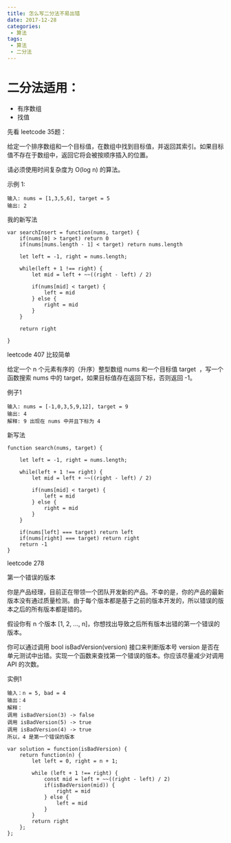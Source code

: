 ```yaml
---
title: 怎么写二分法不易出错
date: 2017-12-28
categories:
 - 算法
tags:
 - 算法
 - 二分法
---
```



# 二分法适用：
- 有序数组
- 找值

先看 leetcode 35题：


给定一个排序数组和一个目标值，在数组中找到目标值，并返回其索引。如果目标值不存在于数组中，返回它将会被按顺序插入的位置。

请必须使用时间复杂度为 O(log n) 的算法。

示例 1:

```
输入: nums = [1,3,5,6], target = 5
输出: 2
```

我的新写法

```
var searchInsert = function(nums, target) {
    if(nums[0] > target) return 0
    if(nums[nums.length - 1] < target) return nums.length

    let left = -1, right = nums.length;

    while(left + 1 !== right) {
        let mid = left + ~~((right - left) / 2)

        if(nums[mid] < target) {
            left = mid
        } else {
            right = mid
        }
    }

    return right

}
```



leetcode 407 比较简单

给定一个 n 个元素有序的（升序）整型数组 nums 和一个目标值 target  ，写一个函数搜索 nums 中的 target，如果目标值存在返回下标，否则返回 -1。

例子1
```
输入: nums = [-1,0,3,5,9,12], target = 9
输出: 4
解释: 9 出现在 nums 中并且下标为 4
```

新写法
```
function search(nums, target) {

    let left = -1, right = nums.length;

    while(left + 1 !== right) {
        let mid = left + ~~((right - left) / 2)

        if(nums[mid] < target) {
            left = mid
        } else {
            right = mid
        }
    }

    if(nums[left] === target) return left
    if(nums[right] === target) return right
    return -1
}
```


leetcode 278

第一个错误的版本

你是产品经理，目前正在带领一个团队开发新的产品。不幸的是，你的产品的最新版本没有通过质量检测。由于每个版本都是基于之前的版本开发的，所以错误的版本之后的所有版本都是错的。

假设你有 n 个版本 [1, 2, ..., n]，你想找出导致之后所有版本出错的第一个错误的版本。

你可以通过调用 bool isBadVersion(version) 接口来判断版本号 version 是否在单元测试中出错。实现一个函数来查找第一个错误的版本。你应该尽量减少对调用 API 的次数。


实例1

```
输入：n = 5, bad = 4
输出：4
解释：
调用 isBadVersion(3) -> false 
调用 isBadVersion(5) -> true 
调用 isBadVersion(4) -> true
所以，4 是第一个错误的版本
```

```
var solution = function(isBadVersion) {
    return function(n) {
        let left = 0, right = n + 1;

        while (left + 1 !== right) {
            const mid = left + ~~((right - left) / 2)
            if(isBadVersion(mid)) {
                right = mid
            } else {
                left = mid
            }
        }
        return right
    };
};
```